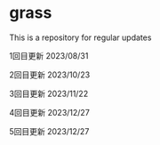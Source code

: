 # grass
This is a repository for regular updates

1回目更新
2023/08/31

2回目更新
2023/10/23

3回目更新
2023/11/22

4回目更新
2023/12/27

5回目更新
2023/12/27